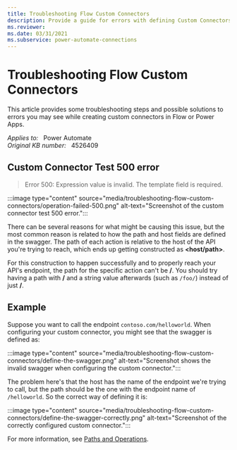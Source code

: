 ```yaml
---
title: Troubleshooting Flow Custom Connectors
description: Provide a guide for errors with defining Custom Connectors.
ms.reviewer: 
ms.date: 03/31/2021
ms.subservice: power-automate-connections
---
```

# Troubleshooting Flow Custom Connectors

This article provides some troubleshooting steps and possible solutions to errors you may see while creating custom connectors in Flow or Power Apps.

_Applies to:_ &nbsp; Power Automate  
_Original KB number:_ &nbsp; 4526409

## Custom Connector Test 500 error

> Error 500: Expression value is invalid. The template field is required.

:::image type="content" source="media/troubleshooting-flow-custom-connectors/operation-failed-500.png" alt-text="Screenshot of the custom connector test 500 error.":::

There can be several reasons for what might be causing this issue, but the most common reason is related to how the path and host fields are defined in the swagger. The path of each action is relative to the host of the API you're trying to reach, which ends up getting constructed as **\<host/path>**.

For this construction to happen successfully and to properly reach your API's endpoint, the path for the specific action can't be **/**. You should try having a path with **/** and a string value afterwards (such as `/foo/`) instead of just **/**.

## Example

Suppose you want to call the endpoint `contoso.com/helloworld`. When configuring your custom connector, you might see that the swagger is defined as:

:::image type="content" source="media/troubleshooting-flow-custom-connectors/define-the-swagger.png" alt-text="Screenshot shows the invalid swagger when configuring the custom connector.":::

The problem here's that the host has the name of the endpoint we're trying to call, but the path should be the one with the endpoint name of `/helloworld`. So the correct way of defining it is:

:::image type="content" source="media/troubleshooting-flow-custom-connectors/define-the-swagger-correctly.png" alt-text="Screenshot of the correctly configured custom connector.":::

For more information, see [Paths and Operations](https://swagger.io/docs/specification/paths-and-operations/).
